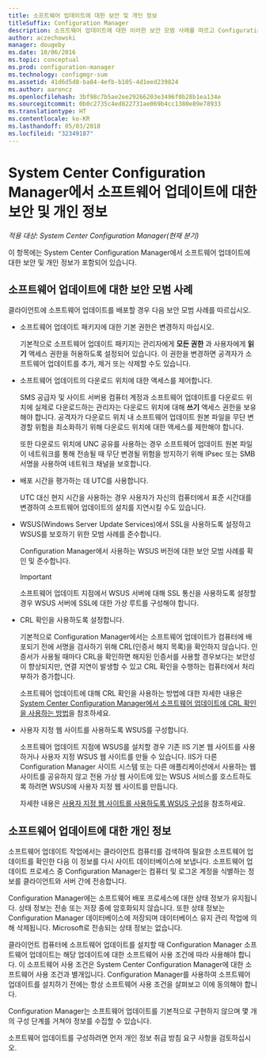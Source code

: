```yaml
---
title: 소프트웨어 업데이트에 대한 보안 및 개인 정보
titleSuffix: Configuration Manager
description: 소프트웨어 업데이트에 대한 이러한 보안 모범 사례를 따르고 Configuration Manager에서 개인 정보를 처리하는 방식을 알아봅니다.
author: aczechowski
manager: dougeby
ms.date: 10/06/2016
ms.topic: conceptual
ms.prod: configuration-manager
ms.technology: configmgr-sum
ms.assetid: 41d6d5d8-ba84-4efb-b105-4d1eed239824
ms.author: aaroncz
ms.openlocfilehash: 3bf98c7b5ae2ee29266203e3496f0b28b1ea134e
ms.sourcegitcommit: 0b0c2735c4ed822731ae069b4cc1380e89e78933
ms.translationtype: HT
ms.contentlocale: ko-KR
ms.lasthandoff: 05/03/2018
ms.locfileid: "32349187"
---
```

# <a name="security-and-privacy-for-software-updates-in-system-center-configuration-manager"></a>System Center Configuration Manager에서 소프트웨어 업데이트에 대한 보안 및 개인 정보

*적용 대상: System Center Configuration Manager(현재 분기)*

이 항목에는 System Center Configuration Manager에서 소프트웨어 업데이트에 대한 보안 및 개인 정보가 포함되어 있습니다.  

##  <a name="BKMK_Security_HardwareInventory"></a> 소프트웨어 업데이트에 대한 보안 모범 사례  
 클라이언트에 소프트웨어 업데이트를 배포할 경우 다음 보안 모범 사례를 따르십시오.  

-   소프트웨어 업데이트 패키지에 대한 기본 권한은 변경하지 마십시오.  

     기본적으로 소프트웨어 업데이트 패키지는 관리자에게 **모든 권한** 과 사용자에게 **읽기** 액세스 권한을 허용하도록 설정되어 있습니다. 이 권한을 변경하면 공격자가 소프트웨어 업데이트를 추가, 제거 또는 삭제할 수도 있습니다.  

-   소프트웨어 업데이트의 다운로드 위치에 대한 액세스를 제어합니다.  

     SMS 공급자 및 사이트 서버용 컴퓨터 계정과 소프트웨어 업데이트를 다운로드 위치에 실제로 다운로드하는 관리자는 다운로드 위치에 대해 **쓰기** 액세스 권한을 보유해야 합니다. 공격자가 다운로드 위치 내 소프트웨어 업데이트 원본 파일을 무단 변경할 위험을 최소화하기 위해 다운로드 위치에 대한 액세스를 제한해야 합니다.  

     또한 다운로드 위치에 UNC 공유를 사용하는 경우 소프트웨어 업데이트 원본 파일이 네트워크를 통해 전송될 때 무단 변경될 위험을 방지하기 위해 IPsec 또는 SMB 서명을 사용하여 네트워크 채널을 보호합니다.  

-   배포 시간을 평가하는 데 UTC를 사용합니다.  

     UTC 대신 현지 시간을 사용하는 경우 사용자가 자신의 컴퓨터에서 표준 시간대를 변경하여 소프트웨어 업데이트의 설치를 지연시킬 수도 있습니다.  

-   WSUS(Windows Server Update Services)에서 SSL을 사용하도록 설정하고 WSUS를 보호하기 위한 모범 사례를 준수합니다.  

     Configuration Manager에서 사용하는 WSUS 버전에 대한 보안 모범 사례를 확인 및 준수합니다.  

    > [!IMPORTANT]  
    >  소프트웨어 업데이트 지점에서 WSUS 서버에 대해 SSL 통신을 사용하도록 설정할 경우 WSUS 서버에 SSL에 대한 가상 루트를 구성해야 합니다.  

-   CRL 확인을 사용하도록 설정합니다.  

     기본적으로 Configuration Manager에서는 소프트웨어 업데이트가 컴퓨터에 배포되기 전에 서명을 검사하기 위해 CRL(인증서 해지 목록)을 확인하지 않습니다. 인증서가 사용될 때마다 CRL을 확인하면 해지된 인증서를 사용할 경우보다는 보안성이 향상되지만, 연결 지연이 발생할 수 있고 CRL 확인을 수행하는 컴퓨터에서 처리 부하가 증가합니다.  

     소프트웨어 업데이트에 대해 CRL 확인을 사용하는 방법에 대한 자세한 내용은 [System Center Configuration Manager에서 소프트웨어 업데이트에 CRL 확인을 사용하는 방법](../get-started/manage-settings-for-software-updates.md#crl-checking-for-software-updates)을 참조하세요.  

-   사용자 지정 웹 사이트를 사용하도록 WSUS를 구성합니다.  

     소프트웨어 업데이트 지점에 WSUS를 설치할 경우 기존 IIS 기본 웹 사이트를 사용하거나 사용자 지정 WSUS 웹 사이트를 만들 수 있습니다. IIS가 다른 Configuration Manager 사이트 시스템 또는 다른 애플리케이션에서 사용하는 웹 사이트를 공유하지 않고 전용 가상 웹 사이트에 있는 WSUS 서비스를 호스트하도록 하려면 WSUS에 사용자 지정 웹 사이트를 만듭니다.  

     자세한 내용은 [사용자 지정 웹 사이트를 사용하도록 WSUS 구성](plan-for-software-updates.md#BKMK_CustomWebSite)을 참조하세요.  

##  <a name="BKMK_Privacy_HardwareInventory"></a> 소프트웨어 업데이트에 대한 개인 정보  
 소프트웨어 업데이트 작업에서는 클라이언트 컴퓨터를 검색하여 필요한 소프트웨어 업데이트를 확인한 다음 이 정보를 다시 사이트 데이터베이스에 보냅니다. 소프트웨어 업데이트 프로세스 중 Configuration Manager는 컴퓨터 및 로그온 계정을 식별하는 정보를 클라이언트와 서버 간에 전송합니다.  

 Configuration Manager에는 소프트웨어 배포 프로세스에 대한 상태 정보가 유지됩니다. 상태 정보는 전송 또는 저장 중에 암호화되지 않습니다. 또한 상태 정보는 Configuration Manager 데이터베이스에 저장되며 데이터베이스 유지 관리 작업에 의해 삭제됩니다. Microsoft로 전송되는 상태 정보는 없습니다.  

 클라이언트 컴퓨터에 소프트웨어 업데이트를 설치할 때 Configuration Manager 소프트웨어 업데이트는 해당 업데이트에 대한 소프트웨어 사용 조건에 따라 사용해야 합니다. 이 소프트웨어 사용 조건은 System Center Configuration Manager에 대한 소프트웨어 사용 조건과 별개입니다. Configuration Manager를 사용하여 소프트웨어 업데이트를 설치하기 전에는 항상 소프트웨어 사용 조건을 살펴보고 이에 동의해야 합니다.  

 Configuration Manager는 소프트웨어 업데이트를 기본적으로 구현하지 않으며 몇 개의 구성 단계를 거쳐야 정보를 수집할 수 있습니다.  

 소프트웨어 업데이트를 구성하려면 먼저 개인 정보 취급 방침 요구 사항을 검토하십시오.  
